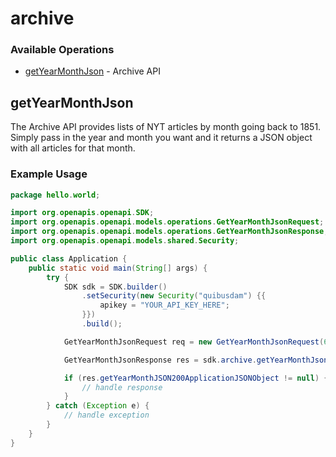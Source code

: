 # archive

### Available Operations

* [getYearMonthJson](#getyearmonthjson) - Archive API

## getYearMonthJson

The Archive API provides lists of NYT articles by month going back to 1851.  Simply pass in the year and month you want and it returns a JSON object with all articles for that month.


### Example Usage

```java
package hello.world;

import org.openapis.openapi.SDK;
import org.openapis.openapi.models.operations.GetYearMonthJsonRequest;
import org.openapis.openapi.models.operations.GetYearMonthJsonResponse;
import org.openapis.openapi.models.shared.Security;

public class Application {
    public static void main(String[] args) {
        try {
            SDK sdk = SDK.builder()
                .setSecurity(new Security("quibusdam") {{
                    apikey = "YOUR_API_KEY_HERE";
                }})
                .build();

            GetYearMonthJsonRequest req = new GetYearMonthJsonRequest(602763, 857946);            

            GetYearMonthJsonResponse res = sdk.archive.getYearMonthJson(req);

            if (res.getYearMonthJSON200ApplicationJSONObject != null) {
                // handle response
            }
        } catch (Exception e) {
            // handle exception
        }
    }
}
```
